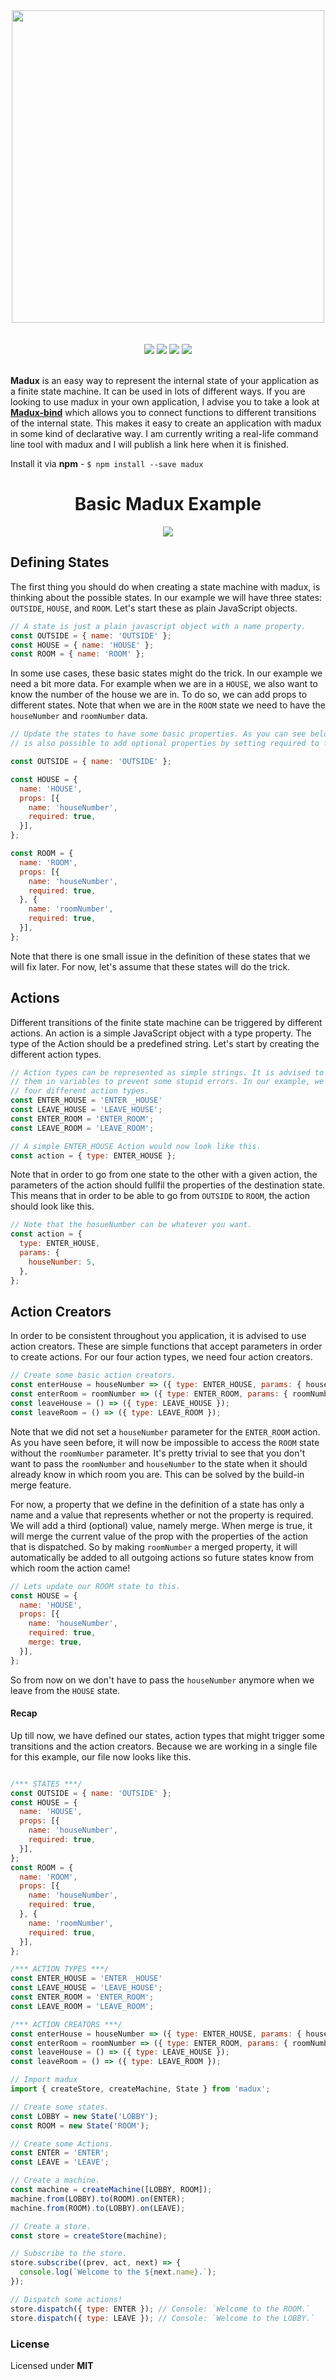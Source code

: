 
<p align="center">
  <br />
  <br />
  <img src="http://i.imgur.com/8ZLX6ti.png" width="500" />
  <br />
  <br />
  <br />
  <img src="https://img.shields.io/badge/status-development-16a085.svg">
  <img src="https://travis-ci.org/Jense5/madux.svg?branch=master">
  <img src="https://img.shields.io/npm/v/madux.svg">
  <img src="https://img.shields.io/npm/l/madux.svg">
  <br />
  <br />
</p>

**Madux** is an easy way to represent the internal state of your application as a finite state machine. It can be used in lots of different ways. If you are looking to use madux in your own application, I advise you to take a look at **[Madux-bind](https://github.com/Jense5/madux-bind)** which allows you to connect functions to different transitions of the internal state. This makes it easy to create an application with madux in some kind of declarative way. I am currently writing a real-life command line tool with madux and I will publish a link here when it is finished.

Install it via **npm** - `$ npm install --save madux`

<h1 align="center">Basic Madux Example</h1>

<p align="center">
  <img src="http://i.imgur.com/Jdehzch.png" />
</p>

## Defining States
The first thing you should do when creating a state machine with madux, is thinking about the possible states. In our example we will have three states: `OUTSIDE`, `HOUSE`, and `ROOM`. Let's start these as plain JavaScript objects.

```js
// A state is just a plain javascript object with a name property.
const OUTSIDE = { name: 'OUTSIDE' };
const HOUSE = { name: 'HOUSE' };
const ROOM = { name: 'ROOM' };
```

In some use cases, these basic states might do the trick. In our example we need a bit more data. For example when we are in a `HOUSE`, we also want to know the number of the house we are in. To do so, we can add props to different states. Note that when we are in the `ROOM` state we need to have the `houseNumber` and `roomNumber` data.

```js
// Update the states to have some basic properties. As you can see below, it
// is also possible to add optional properties by setting required to false.

const OUTSIDE = { name: 'OUTSIDE' };

const HOUSE = {
  name: 'HOUSE',
  props: [{
    name: 'houseNumber',
    required: true,
  }],
};

const ROOM = {
  name: 'ROOM',
  props: [{
    name: 'houseNumber',
    required: true,
  }, {
    name: 'roomNumber',
    required: true,
  }],
};
```

Note that there is one small issue in the definition of these states that we will fix later. For now, let's assume that these states will do the trick.

## Actions
Different transitions of the finite state machine can be triggered by different actions. An action is a simple JavaScript object with a type property. The type of the Action should be a predefined string. Let's start by creating the different action types.

```js
// Action types can be represented as simple strings. It is advised to store
// them in variables to prevent some stupid errors. In our example, we only need
// four different action types.
const ENTER_HOUSE = 'ENTER _HOUSE'
const LEAVE_HOUSE = 'LEAVE_HOUSE';
const ENTER_ROOM = 'ENTER_ROOM';
const LEAVE_ROOM = 'LEAVE_ROOM';

// A simple ENTER_HOUSE Action would now look like this.
const action = { type: ENTER_HOUSE };
```

Note that in order to go from one state to the other with a given action, the parameters of the action should fullfil the properties of the destination state. This means that in order to be able to go from `OUTSIDE` to `ROOM`, the action should look like this.

```js
// Note that the hosueNumber can be whatever you want.
const action = {
  type: ENTER_HOUSE,
  params: {
    houseNumber: 5,
  },
};
```

## Action Creators

In order to be consistent throughout you application, it is advised to use action creators. These
are simple functions that accept parameters in order to create actions. For our four action types,
we need four action creators.

```js
// Create some basic action creators.
const enterHouse = houseNumber => ({ type: ENTER_HOUSE, params: { houseNumber } });
const enterRoom = roomNumber => ({ type: ENTER_ROOM, params: { roomNumber } });
const leaveHouse = () => ({ type: LEAVE_HOUSE });
const leaveRoom = () => ({ type: LEAVE_ROOM });
```

Note that we did not set a `houseNumber` parameter for the `ENTER_ROOM` action. As you have seen before,
it will now be impossible to access the `ROOM` state without the `roomNumber` parameter. It's pretty
trivial to see that you don't want to pass the `roomNumber` and `houseNumber` to the state when it
should already know in which room you are. This can be solved by the build-in merge feature.

For now, a property that we define in the definition of a state has only a name and a value that
represents whether or not the property is required. We will add a third (optional) value, namely merge.
When merge is true, it will merge the current value of the prop with the properties of the action
that is dispatched. So by making `roomNumber` a merged property, it will automatically be added
to all outgoing actions so future states know from which room the action came!

```js
// Lets update our ROOM state to this.
const HOUSE = {
  name: 'HOUSE',
  props: [{
    name: 'houseNumber',
    required: true,
    merge: true,
  }],
};
```

So from now on we don't have to pass the `houseNumber` anymore when we leave from the `HOUSE` state.

#### Recap

Up till now, we have defined our states, action types that might trigger some transitions and the
action creators. Because we are working in a single file for this example, our file now looks like this.

```js

/*** STATES ***/
const OUTSIDE = { name: 'OUTSIDE' };
const HOUSE = {
  name: 'HOUSE',
  props: [{
    name: 'houseNumber',
    required: true,
  }],
};
const ROOM = {
  name: 'ROOM',
  props: [{
    name: 'houseNumber',
    required: true,
  }, {
    name: 'roomNumber',
    required: true,
  }],
};

/*** ACTION TYPES ***/
const ENTER_HOUSE = 'ENTER _HOUSE'
const LEAVE_HOUSE = 'LEAVE_HOUSE';
const ENTER_ROOM = 'ENTER_ROOM';
const LEAVE_ROOM = 'LEAVE_ROOM';

/*** ACTION CREATORS ***/
const enterHouse = houseNumber => ({ type: ENTER_HOUSE, params: { houseNumber } });
const enterRoom = roomNumber => ({ type: ENTER_ROOM, params: { roomNumber } });
const leaveHouse = () => ({ type: LEAVE_HOUSE });
const leaveRoom = () => ({ type: LEAVE_ROOM });

```

```js
// Import madux
import { createStore, createMachine, State } from 'madux';

// Create some states.
const LOBBY = new State('LOBBY');
const ROOM = new State('ROOM');

// Create some Actions.
const ENTER = 'ENTER';
const LEAVE = 'LEAVE';

// Create a machine.
const machine = createMachine([LOBBY, ROOM]);
machine.from(LOBBY).to(ROOM).on(ENTER);
machine.from(ROOM).to(LOBBY).on(LEAVE);

// Create a store.
const store = createStore(machine);

// Subscribe to the store.
store.subscribe((prev, act, next) => {
  console.log(`Welcome to the ${next.name}.`);
});

// Dispatch some actions!
store.dispatch({ type: ENTER }); // Console: `Welcome to the ROOM.`
store.dispatch({ type: LEAVE }); // Console: `Welcome to the LOBBY.`

```

### License

Licensed under **MIT**
